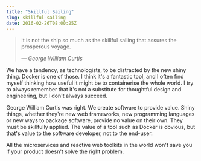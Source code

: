 ```yaml
---
title: "Skillful Sailing"
slug: skillful-sailing
date: 2016-02-26T08:00:25Z
---
```


> It is not the ship so much as the skillful sailing that assures the prosperous voyage.
>
> <cite>— George William Curtis</cite>

<!--more-->

We have a tendency, as technologists, to be distracted by the new shiny thing. Docker is one of those. I think it's a fantastic tool, and I often find myself thinking how useful it might be to containerise the whole world. I try to always remember that it's not a substitute for thoughtful design and engineering, but I don't always succeed.

George William Curtis was right. We create software to provide value. Shiny things, whether they're new web frameworks, new programming languages or new ways to package software, provide no value on their own. They must be skillfully applied. The value of a tool such as Docker is obvious, but that's value to the software developer, not to the end-user.

All the microservices and reactive web toolkits in the world won't save you if your product doesn't solve the right problem.
